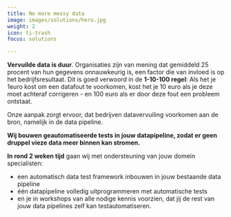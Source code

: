 ```yaml
---
title: No more messy data
image: images/solutions/hero.jpg
weight: 2
icon: ti-trash
focus: solutions

---
```

**Vervuilde data is duur**. Organisaties zijn van mening dat gemiddeld 25 procent van hun gegevens onnauwkeurig is, een factor die van invloed is op het bedrijfsresultaat. Dit is goed verwoord in de **1-10-100 regel**: Als het je  1euro kost om een datafout te voorkomen, kost het je 10 euro als je deze moet achteraf corrigeren - en 100 euro als er door deze fout een probleem ontstaat.

Onze aanpak zorgt ervoor, dat bedrijven datavervuiling voorkomen aan de bron, namelijk in de data pipeline.

**Wij bouwen geautomatiseerde tests in jouw datapipeline, zodat er geen druppel vieze data meer binnen kan stromen.**

**In rond 2 weken tijd** gaan wij met ondersteuning van jouw domein specialisten:

* een automatisch data test framework inbouwen in jouw bestaande data pipeline
* één datapipeline volledig uitprogrammeren met automatische tests
* en je in workshops van alle nodige kennis voorzien, dat jij de rest van jouw data pipelines zelf kan testautomatiseren.
